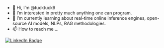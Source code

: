 - 👋 Hi, I’m @tucktuck9
- 👀 I’m interested in pretty much anything one can program.
- 🌱 I’m currently learning about real-time online inference engines, open-source AI models, NLPs, RAG methodologies.
- 📫 How to reach me ...

<div id="badges">
  <a href="https://www.linkedin.com/in/leahrtucker/">
    <img src="https://img.shields.io/badge/LinkedIn-blue?style=for-the-badge&logo=linkedin&logoColor=white" alt="LinkedIn Badge"/>
  </a>
</div>
<!---
tucktuck9/tucktuck9 is a ✨ special ✨ repository because its `README.md` (this file) appears on your GitHub profile.
You can click the Preview link to take a look at your changes.
--->
